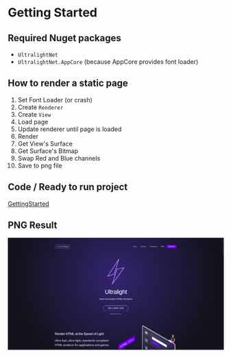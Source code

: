 # Getting Started

## Required Nuget packages

* `UltralightNet`
* `UltralightNet.AppCore` (because AppCore provides font loader)

## How to render a static page

1. Set Font Loader (or crash)
2. Create `Renderer`
3. Create `View`
4. Load page
5. Update renderer until page is loaded
6. Render
7. Get View's Surface
8.  Get Surface's Bitmap
9. Swap Red and Blue channels
10. Save to png file

## Code / Ready to run project

[GettingStarted](https://github.com/SupinePandora43/UltralightNet/tree/master/UltralightNet.GettingStarted)

## PNG Result

![ultralight render result](./ultralight.png)


